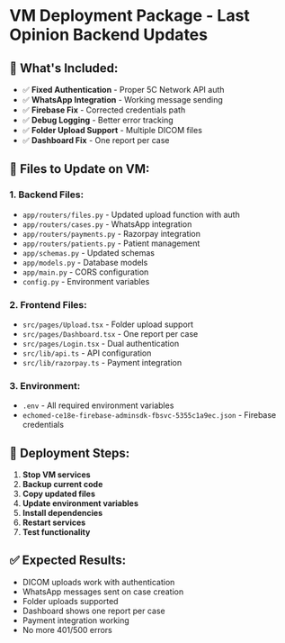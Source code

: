# VM Deployment Package - Last Opinion Backend Updates

## 🎯 **What's Included:**
- ✅ **Fixed Authentication** - Proper 5C Network API auth
- ✅ **WhatsApp Integration** - Working message sending
- ✅ **Firebase Fix** - Corrected credentials path
- ✅ **Debug Logging** - Better error tracking
- ✅ **Folder Upload Support** - Multiple DICOM files
- ✅ **Dashboard Fix** - One report per case

## 📁 **Files to Update on VM:**

### 1. **Backend Files:**
- `app/routers/files.py` - Updated upload function with auth
- `app/routers/cases.py` - WhatsApp integration
- `app/routers/payments.py` - Razorpay integration
- `app/routers/patients.py` - Patient management
- `app/schemas.py` - Updated schemas
- `app/models.py` - Database models
- `app/main.py` - CORS configuration
- `config.py` - Environment variables

### 2. **Frontend Files:**
- `src/pages/Upload.tsx` - Folder upload support
- `src/pages/Dashboard.tsx` - One report per case
- `src/pages/Login.tsx` - Dual authentication
- `src/lib/api.ts` - API configuration
- `src/lib/razorpay.ts` - Payment integration

### 3. **Environment:**
- `.env` - All required environment variables
- `echomed-ce18e-firebase-adminsdk-fbsvc-5355c1a9ec.json` - Firebase credentials

## 🚀 **Deployment Steps:**

1. **Stop VM services**
2. **Backup current code**
3. **Copy updated files**
4. **Update environment variables**
5. **Install dependencies**
6. **Restart services**
7. **Test functionality**

## ✅ **Expected Results:**
- DICOM uploads work with authentication
- WhatsApp messages sent on case creation
- Folder uploads supported
- Dashboard shows one report per case
- Payment integration working
- No more 401/500 errors
